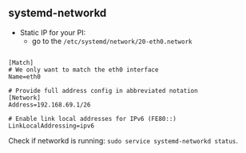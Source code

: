 
## systemd-networkd
- Static IP for your PI:
  - go to the `/etc/systemd/network/20-eth0.network`

```

[Match]
# We only want to match the eth0 interface
Name=eth0

# Provide full address config in abbreviated notation
[Network]
Address=192.168.69.1/26

# Enable link local addresses for IPv6 (FE80::)
LinkLocalAddressing=ipv6
```
Check if networkd is running: `sudo service systemd-networkd status`.
